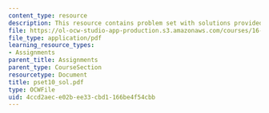 ```yaml
---
content_type: resource
description: This resource contains problem set with solutions provided by the professor.
file: https://ol-ocw-studio-app-production.s3.amazonaws.com/courses/16-01-unified-engineering-i-ii-iii-iv-fall-2005-spring-2006/4ccd2aece02bee33cbd1166be4f54cbb_pset10_sol.pdf
file_type: application/pdf
learning_resource_types:
- Assignments
parent_title: Assignments
parent_type: CourseSection
resourcetype: Document
title: pset10_sol.pdf
type: OCWFile
uid: 4ccd2aec-e02b-ee33-cbd1-166be4f54cbb
---
```

